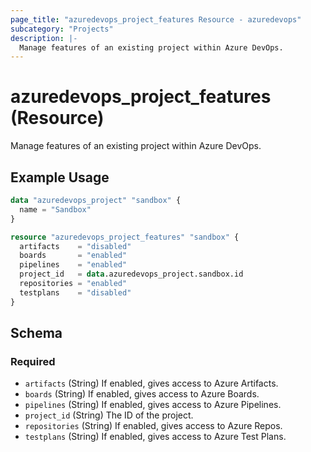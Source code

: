 ```yaml
---
page_title: "azuredevops_project_features Resource - azuredevops"
subcategory: "Projects"
description: |-
  Manage features of an existing project within Azure DevOps.
---
```


# azuredevops_project_features (Resource)

Manage features of an existing project within Azure DevOps.

## Example Usage

```terraform
data "azuredevops_project" "sandbox" {
  name = "Sandbox"
}

resource "azuredevops_project_features" "sandbox" {
  artifacts    = "disabled"
  boards       = "enabled"
  pipelines    = "enabled"
  project_id   = data.azuredevops_project.sandbox.id
  repositories = "enabled"
  testplans    = "disabled"
}
```

<!-- schema generated by tfplugindocs -->
## Schema

### Required

- `artifacts` (String) If enabled, gives access to Azure Artifacts.
- `boards` (String) If enabled, gives access to Azure Boards.
- `pipelines` (String) If enabled, gives access to Azure Pipelines.
- `project_id` (String) The ID of the project.
- `repositories` (String) If enabled, gives access to Azure Repos.
- `testplans` (String) If enabled, gives access to Azure Test Plans.
